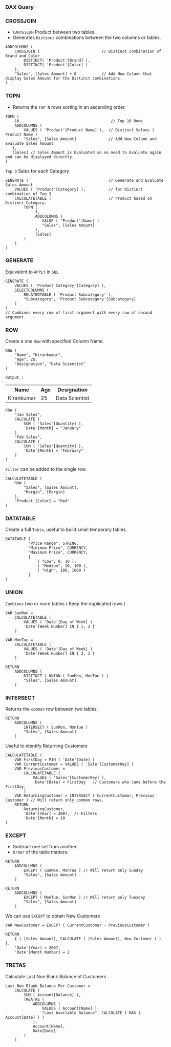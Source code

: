 ### DAX Query

### CROSSJOIN

- `CARTESIAN` Product between two tables.
- Generates `Distinct` combinations between the two columns or tables.

```DAX
ADDCOLUMNS (
    CROSSJOIN (                           // Distinct combination of Brand and Color
        DISTINCT( 'Product'[Brand] ),     
        DISTINCT( 'Product'[Color] )
    ),
    "Sales", [Sales Amount] + 0           // Add New Column that display Sales Amount for the Distinct combinations.
)
```

### TOPN

- Returns the `TOP N` rows sorting in an ascending order.

```DAX
TOPN (
    10,                                       // Top 10 Rows
    ADDCOLUMNS (
        VALUES ( 'Product'[Product Name] ),  // Distinct Values ( Product Name )
        "Sales", [Sales Amount]              // Add New Column and Evaluate Sales Amount
   ),
   [Sales] // Sales Amount is Evaluated so no need to Evaluate again and can be displayed directly.
)

```      

`Top 3` Sales for each Category

```DAX
GENERATE (                                   // Generate and Evaluate Sales Amount 
    VALUES ( 'Product'[Category] ),          // for Distinct combination of Top 3 
    CALCULATETABLE (                         // Product based on Distinct Category.
        TOPN (
             3,
             ADDCOLUMNS (
                VALUE ( 'Product'[Name] )
                "Sales", [Sales Amount]
             ),
             [Sales]
        )
    )
)
```

### GENERATE

Equivalent to `APPLY` in `SQL`

```DAX
GENERATE (
    VALUES ( 'Product Category'[Category] ),
    SELECTCOLUMNS (
        RELATEDTABLE ( 'Product Subcategory' ),
        "Subcategory", 'Product Subcategory'[Subcategory]
    )
)
// Combines every row of first argument with every row of second argument.
```
### ROW

Create a one `Row` with specified Column Name. 

```DAX
ROW ( 
    "Name", "Kirankumar",
    "Age", 25,
    "Designation", "Data Scientist"
)
```

```DAX
Output :
```
<table>
<tr colspan=3><th>Name</th><th>Age</th><th>Designation</th></tr>
<tr><td>Kirankumar</td><td>25</td><td>Data Scientist</td></tr>
</table>

```DAX
ROW (
    "Jan Sales",
    CALCULATE (
        SUM ( 'Sales'[Quantity] ),
        'Date'[Month] = "January"
    )
    "Feb Sales",
    CALCULATE (
        SUM ( 'Sales'[Quantity] ),
        'Date'[Month] = "February"
    )
)    
```

`Filter` can be added to the single row.

```DAX
CALCULATETABLE (
    ROW (
        "Sales", [Sales Amount], 
        "Margin", [Margin]
    ),
    'Product'[Color] = "Red"
)
```

### DATATABLE

Create a full `Table`, useful to build small temporary tables.

```DAX
DATATABLE (
          "Price Range", STRING,
          "Minimum Price", CURRENCY,
          "Maximum Price", CURRENCY,
          {
              ( "Low", 0, 10 ),
              ( "Medium", 10, 100 ), 
              ( "High", 100, 1000 )              
          }
)
```

### UNION

`Combines` two or more tables ( Keep the duplicated rows )

```
VAR SunMon = 
    CALCULATETABLE (
        VALUES ( 'Date'[Day of Week] )
        'Date'[Week Number] IN { 1, 2 }
    )
    
VAR MonTue = 
    CALCULATETABLE (
        VALUES ( 'Date'[Day of Week] )
        'Date'[Week Number] IN { 2, 3 }
    )

RETURN 
    ADDCOLUMNS (
        DISTINCT ( UNION ( SunMon, MonTue ) )
        "Sales", [Sales Amount]
    )
```

### INTERSECT

Returns the `common` row between two tables.

```
RETURN 
    ADDCOLUMNS (
        INTERSECT ( SunMon, MonTue )
        "Sales", [Sales Amount]
    )
```

Useful to identify Returning Customers

```DAX
CALCULATETABLE (
    VAR FirstDay = MIN ( 'Date'[Date] )
    VAR CurrentCustomer = VALUES ( 'Sale'[CustomerKey] )
    VAR PreviousCustomer = 
        CALCULATETABLE (
            VALUES ( 'Sales'[CustomerKey] ),
            'Date'[Date] < FirstDay   // Customers who came before the FirstDay.
        )
    VAR ReturningCustomer = INTERSECT ( CurrentCustomer, Previous Customer ) // Will return only common rows.
    RETURN 
        ReturningCustomer, 
        'Date'[Year] = 2007,  // Filters 
        'Date'[Month] = 10
)    
```        

### EXCEPT

- Subtract one set from another.
- `Order` of the table matters. 

```
RETURN 
    ADDCOLUMNS (
        EXCEPT ( SunMon, MonTue ) // Will return only Sunday
        "Sales", [Sales Amount]
    )
```

```
RETURN 
    ADDCOLUMNS (
        EXCEPT ( MonTue, SunMon ) // Will return only Tuesday
        "Sales", [Sales Amount]
    )
```
We can use `EXCEPT` to obtain New Customers

```DAX
VAR NewCustomer = EXCEPT ( CurrentCustomer - PreviousCustomer )

RETURN 
    { ( [Sales Amount], CALCULATE ( [Sales Amount], New Customer ) ) },
    'Date'[Year] = 2007,
    'Date'[Month Number] = 2   
```

### TRETAS

Calculate Last Non Blank Balance of Customers

```DAX
Last Non Blank Balance Per Customer =
    CALCULATE (
        SUM ( Account[Balance] ),
        TREATAS (
            ADDCOLUMNS (
                VALUES ( Account[Name] ),
                "Last Available Balance", CALCULATE ( MAX ( Account[Date] ) )
            ),
            Account[Name],
            Date[Date]
        )
    )      
```
